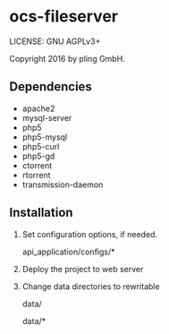 # ocs-fileserver

LICENSE: GNU AGPLv3+

Copyright 2016 by pling GmbH.


## Dependencies

* apache2
* mysql-server
* php5
* php5-mysql
* php5-curl
* php5-gd
* ctorrent
* rtorrent
* transmission-daemon


## Installation

1. Set configuration options, if needed.

    api_application/configs/*

2. Deploy the project to web server

3. Change data directories to rewritable

    data/

    data/*
